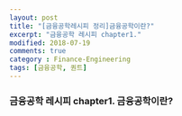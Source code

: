 ```yaml
---
layout: post
title: "[금융공학레시피 정리]금융공학이란?"
excerpt: "금융공학 레시피 chapter1."
modified: 2018-07-19
comments: true
category : Finance-Engineering
tags: [금융공학, 퀀트]
---
```



### 금융공학 레시피 chapter1. 금융공학이란?


